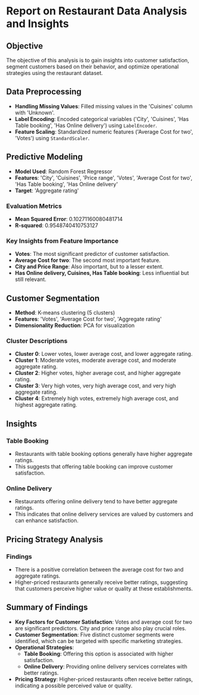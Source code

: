 # Report on Restaurant Data Analysis and Insights

## Objective
The objective of this analysis is to gain insights into customer satisfaction, segment customers based on their behavior, and optimize operational strategies using the restaurant dataset.

## Data Preprocessing
- **Handling Missing Values**: Filled missing values in the 'Cuisines' column with 'Unknown'.
- **Label Encoding**: Encoded categorical variables ('City', 'Cuisines', 'Has Table booking', 'Has Online delivery') using `LabelEncoder`.
- **Feature Scaling**: Standardized numeric features ('Average Cost for two', 'Votes') using `StandardScaler`.

## Predictive Modeling
- **Model Used**: Random Forest Regressor
- **Features**: 'City', 'Cuisines', 'Price range', 'Votes', 'Average Cost for two', 'Has Table booking', 'Has Online delivery'
- **Target**: 'Aggregate rating'

### Evaluation Metrics
- **Mean Squared Error**: 0.10271160080481714
- **R-squared**: 0.9548740410753127

### Key Insights from Feature Importance
- **Votes**: The most significant predictor of customer satisfaction.
- **Average Cost for two**: The second most important feature.
- **City and Price Range**: Also important, but to a lesser extent.
- **Has Online delivery, Cuisines, Has Table booking**: Less influential but still relevant.

## Customer Segmentation
- **Method**: K-means clustering (5 clusters)
- **Features**: 'Votes', 'Average Cost for two', 'Aggregate rating'
- **Dimensionality Reduction**: PCA for visualization

### Cluster Descriptions
- **Cluster 0**: Lower votes, lower average cost, and lower aggregate rating.
- **Cluster 1**: Moderate votes, moderate average cost, and moderate aggregate rating.
- **Cluster 2**: Higher votes, higher average cost, and higher aggregate rating.
- **Cluster 3**: Very high votes, very high average cost, and very high aggregate rating.
- **Cluster 4**: Extremely high votes, extremely high average cost, and highest aggregate rating.

## Insights

### Table Booking
- Restaurants with table booking options generally have higher aggregate ratings.
- This suggests that offering table booking can improve customer satisfaction.

### Online Delivery
- Restaurants offering online delivery tend to have better aggregate ratings.
- This indicates that online delivery services are valued by customers and can enhance satisfaction.

## Pricing Strategy Analysis

### Findings
- There is a positive correlation between the average cost for two and aggregate ratings.
- Higher-priced restaurants generally receive better ratings, suggesting that customers perceive higher value or quality at these establishments.

## Summary of Findings
- **Key Factors for Customer Satisfaction**: Votes and average cost for two are significant predictors. City and price range also play crucial roles.
- **Customer Segmentation**: Five distinct customer segments were identified, which can be targeted with specific marketing strategies.
- **Operational Strategies**:
  - **Table Booking**: Offering this option is associated with higher satisfaction.
  - **Online Delivery**: Providing online delivery services correlates with better ratings.
- **Pricing Strategy**: Higher-priced restaurants often receive better ratings, indicating a possible perceived value or quality.
